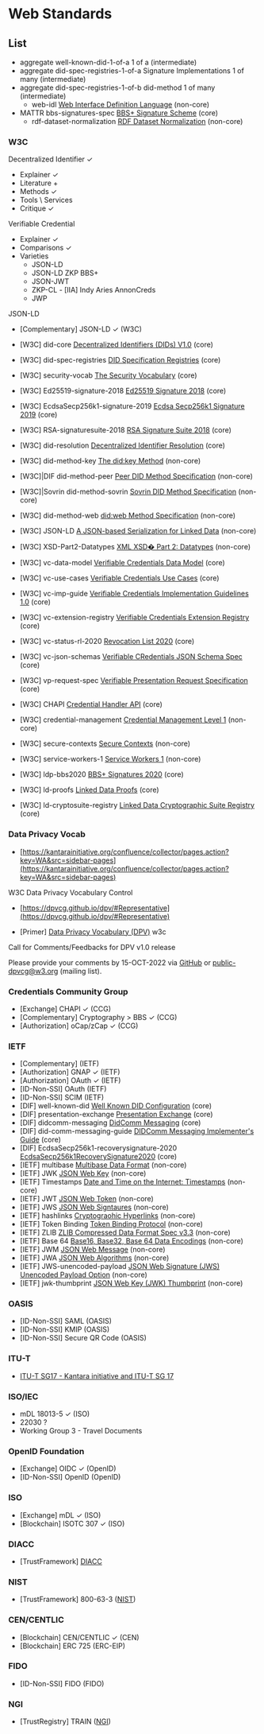 # Web Standards

## List
- aggregate well-known-did-1-of-a 1 of a (intermediate)
- aggregate did-spec-registries-1-of-a Signature Implementations 1 of many (intermediate)
- aggregate did-spec-registries-1-of-b did-method 1 of many (intermediate)
  - web-idl [Web Interface Definition Language](https://heycam.github.io/webidl) (non-core)
- MATTR bbs-signatures-spec [BBS+ Signature Scheme](https://mattrglobal.github.io/bbs-signatures-spec) (core)
  - rdf-dataset-normalization [RDF Dataset Normalization](https://json-ld.github.io/normalization/spec) (non-core)

### W3C

Decentralized Identifier ✓
- Explainer ✓
- Literature +
- Methods ✓
- Tools \ Services 
- Critique ✓

Verifiable Credential 
- Explainer  ✓
- Comparisons  ✓
- Varieties
  - JSON-LD 
  - JSON-LD ZKP BBS+
  - JSON-JWT
  - ZKP-CL - [IIA] Indy Aries AnnonCreds
  - JWP

JSON-LD
- [Complementary] JSON-LD ✓ (W3C)

- [W3C] did-core [Decentralized Identifiers (DIDs) V1.0](https://www.w3.org/TR/did-core/) (core)
- [W3C] did-spec-registries [DID Specification Registries](https://w3c.github.io/did-spec-registries) (core)
- [W3C] security-vocab [The Security Vocabulary](https://w3c-ccg.github.io/security-vocab) (core)
- [W3C] Ed25519-signature-2018 [Ed25519 Signature 2018](https://w3c-ccg.github.io/lds-ed25519-2018) (core)
- [W3C] EcdsaSecp256k1-signature-2019 [Ecdsa Secp256k1 Signature 2019](https://w3c-ccg.github.io/lds-ecdsa-secp256k1-2019) (core)
- [W3C] RSA-signaturesuite-2018 [RSA Signature Suite 2018](https://w3c-ccg.github.io/lds-rsa2018) (core)
- [W3C] did-resolution [Decentralized Identifier Resolution](https://w3c-ccg.github.io/did-resolution) (core)
- [W3C] did-method-key [The did:key Method](https://w3c-ccg.github.io/did-method-key) (non-core)
- [W3C]|DIF did-method-peer [Peer DID Method Specification](https://identity.foundation/peer-did-method-spec) (non-core)
- [W3C]|Sovrin did-method-sovrin [Sovrin DID Method Specification](https://sovrin-foundation.github.io/sovrin/spec/did-method-spec-template.html) (non-core)
- [W3C] did-method-web [did:web Method Specification](https://w3c-ccg.github.io/did-method-web) (non-core)
- [W3C] JSON-LD [A JSON-based Serialization for Linked Data](https://www.w3.org/TR/json-ld11) (non-core)
- [W3C] XSD-Part2-Datatypes [XML XSD� Part 2: Datatypes](https://www.w3.org/TR/xmlschema11-2/) (non-core)
- [W3C] vc-data-model [Verifiable Credentials Data Model](https://www.w3.org/TR/vc-data-model) (core)
- [W3C] vc-use-cases [Verifiable Credentials Use Cases](https://www.w3.org/TR/vc-use-cases) (core)
- [W3C] vc-imp-guide [Verifiable Credentials Implementation Guidelines 1.0](https://w3c.github.io/vc-imp-guide) (core)
- [W3C] vc-extension-registry [Verifiable Credentials Extension Registry](https://w3c-ccg.github.io/vc-extension-registry) (core)
- [W3C] vc-status-rl-2020 [Revocation List 2020](https://w3c-ccg.github.io/vc-status-rl-2020/) (core)
- [W3C] vc-json-schemas [Verifiable CRedentials JSON Schema Spec](https://w3c-ccg.github.io/vc-json-schemas) (core)
- [W3C] vp-request-spec [Verifiable Presentation Request Specification](https://w3c-ccg.github.io/vp-request-spec) (core)
- [W3C] CHAPI [Credential Handler API](https://w3c-ccg.github.io/credential-handler-api) (core)
- [W3C] credential-management [Credential Management Level 1](https://www.w3.org/TR/credential-management-1) (non-core)
- [W3C] secure-contexts [Secure Contexts](https://www.w3.org/TR/secure-contexts) (non-core)
- [W3C] service-workers-1 [Service Workers 1](https://www.w3.org/TR/service-workers-1) (non-core)
- [W3C] ldp-bbs2020 [BBS+ Signatures 2020](https://w3c-ccg.github.io/ldp-bbs2020) (core)
- [W3C] ld-proofs [Linked Data Proofs](https://w3c-ccg.github.io/ld-proofs) (core)
- [W3C] ld-cryptosuite-registry [Linked Data Cryptographic Suite Registry](https://w3c-ccg.github.io/ld-cryptosuite-registry) (core)


### Data Privacy Vocab
* [https://kantarainitiative.org/confluence/collector/pages.action?key=WA&src=sidebar-pages](https://kantarainitiative.org/confluence/collector/pages.action?key=WA&src=sidebar-pages)

W3C Data Privacy Vocabulary Control

* [https://dpvcg.github.io/dpv/#Representative](https://dpvcg.github.io/dpv/#Representative)

* [Primer] [Data Privacy Vocabulary (DPV)](https://w3c.github.io/dpv/primer/#core-taxonomy) w3c

Call for Comments/Feedbacks for DPV v1.0 release

Please provide your comments by 15-OCT-2022 via [GitHub](https://github.com/w3c/dpv/issues/50) or [public-dpvcg@w3.org](https://lists.w3.org/Archives/Public/public-dpvcg/) (mailing list).

### Credentials Community Group

- [Exchange] CHAPI  ✓ (CCG)
- [Complementary] Cryptography > BBS ✓ (CCG)
- [Authorization] oCap/zCap ✓ (CCG)

### IETF

- [Complementary]  (IETF)
- [Authorization] GNAP ✓ (IETF)
- [Authorization] OAuth ✓ (IETF)
- [ID-Non-SSI] OAuth (IETF)
- [ID-Non-SSI] SCIM (IETF)
- [DIF] well-known-did [Well Known DID Configuration](https://identity.foundation/.well-known/resources/did-configuration) (core)
- [DIF] presentation-exchange [Presentation Exchange](https://identity.foundation/presentation-exchange) (core)
- [DIF] didcomm-messaging [DidComm Messaging](https://identity.foundation/didcomm-messaging/spec) (core)
- [DIF] did-comm-messaging-guide [DIDComm Messaging Implementer's Guide](https://identity.foundation/didcomm-messaging/guide) (core)
- [DIF] EcdsaSecp256k1-recoverysignature-2020 [EcdsaSecp256k1RecoverySignature2020](https://identity.foundation/EcdsaSecp256k1RecoverySignature2020) (core)
- [IETF] multibase [Multibase Data Format](https://datatracker.ietf.org/doc/html/draft-multiformats-multibase-03) (non-core)
- [IETF] JWK [JSON Web Key](https://tools.ietf.org/html/rfc7517) (non-core)
- [IETF] Timestamps [Date and Time on the Internet: Timestamps](https://tools.ietf.org/html/rfc3339) (non-core)
- [IETF] JWT [JSON Web Token](https://tools.ietf.org/html/rfc7519) (non-core)
- [IETF] JWS [JSON Web Signtaures](https://tools.ietf.org/html/rfc7515) (non-core)
- [IETF] hashlinks [Cryptograohic Hyperlinks](https://tools.ietf.org/html/draft-sporny-hashlink-06) (non-core)
- [IETF] Token Binding [Token Binding Protocol](https://tools.ietf.org/html/rfc8471) (non-core)
- [IETF] ZLIB [ZLIB Compressed Data Format Spec v3.3](https://tools.ietf.org/html/rfc1950) (non-core)
- [IETF] Base 64 [Base16, Base32, Base 64 Data Encodings](https://tools.ietf.org/html/rfc4648) (non-core)
- [IETF] JWM [JSON Web Message](https://tools.ietf.org/id/draft-looker-jwm-01.html) (non-core)
- [IETF] JWA [JSON Web Algorithms](https://tools.ietf.org/html/rfc7518) (non-core)
- [IETF] JWS-unencoded-payload [JSON Web Signature (JWS) Unencoded Payload Option](https://tools.ietf.org/html/rfc7797) (non-core)
- [IETF] jwk-thumbprint [JSON Web Key (JWK) Thumbprint](https://tools.ietf.org/html/rfc7638) (non-core)

### OASIS

- [ID-Non-SSI] SAML (OASIS)
- [ID-Non-SSI] KMIP (OASIS)
- [ID-Non-SSI] Secure QR Code (OASIS)

### ITU-T

- [ITU-T SG17 - Kantara initiative and ITU-T SG 17](https://www.itu.int/en/ITU-T/studygroups/2017-2020/17/Pages/default.aspx)

### ISO/IEC
- mDL 18013-5 ✓ (ISO)
- 22030 ? 
- Working Group 3 - Travel Documents

### OpenID Foundation
- [Exchange] OIDC  ✓ (OpenID)
- [ID-Non-SSI] OpenID (OpenID)

### ISO
- [Exchange] mDL  ✓ (ISO)
- [Blockchain] ISOTC 307 ✓ (ISO)

### DIACC

- [TrustFramework] [DIACC](https://diacc.ca/trust-framework/)

### NIST

- [TrustFramework] 800-63-3 ([NIST](https://pages.nist.gov/800-63-3/))

### CEN/CENTLIC
- [Blockchain] CEN/CENTLIC ✓ (CEN)
- [Blockchain] ERC 725   (ERC-EIP)

### FIDO
- [ID-Non-SSI] FIDO (FIDO)

### NGI
- [TrustRegistry] TRAIN ([NGI](https://www.ngi.eu/funded_solution/essi_ioc_38/))
